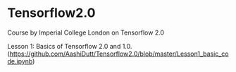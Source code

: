 # Tensorflow2.0
Course by Imperial College London on Tensorflow 2.0

Lesson 1: Basics of Tensorflow 2.0 and 1.0. (https://github.com/AashiDutt/Tensorflow2.0/blob/master/Lesson1_basic_code.ipynb)
